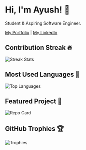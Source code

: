 # Hi, I'm Ayush! 👋

Student & Aspiring Software Engineer.

[My Portfolio](https://m-portfolio-green.vercel.app/)  |  [My LinkedIn](https://www.linkedin.com/in/ayush-sri/)

## Contribution Streak 🔥
![Streak Stats](https://github-readme-streak-stats.herokuapp.com/?user=axxyush&theme=radical)
## Most Used Languages 🌟
![Top Languages](https://github-readme-stats.vercel.app/api/top-langs/?username=axxyush&layout=compact&theme=radical)
## Featured Project 📌
![Repo Card](https://github-readme-stats.vercel.app/api/pin/?username=axxyush&repo=pehcharm&theme=radical)
## GitHub Trophies 🏆
![Trophies](https://github-profile-trophy.vercel.app/?username=axxyush&theme=radical&margin-w=15&margin-h=15)

<!--
**axxyush/axxyush** is a ✨ _special_ ✨ repository because its `README.md` (this file) appears on your GitHub profile.

Here are some ideas to get you started:

- 🔭 I’m currently working on ...
- 🌱 I’m currently learning ...
- 👯 I’m looking to collaborate on ...
- 🤔 I’m looking for help with ...
- 💬 Ask me about ...
- 📫 How to reach me: ...
- 😄 Pronouns: ...
- ⚡ Fun fact: ...
-->
